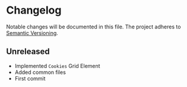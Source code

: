 Changelog
=========

Notable changes will be documented in this file. The project adheres to [Semantic Versioning].

Unreleased
----------

* Implemented `Cookies` Grid Element
* Added common files
* First commit

[Semantic Versioning]: http://semver.org "Semantic Versioning"